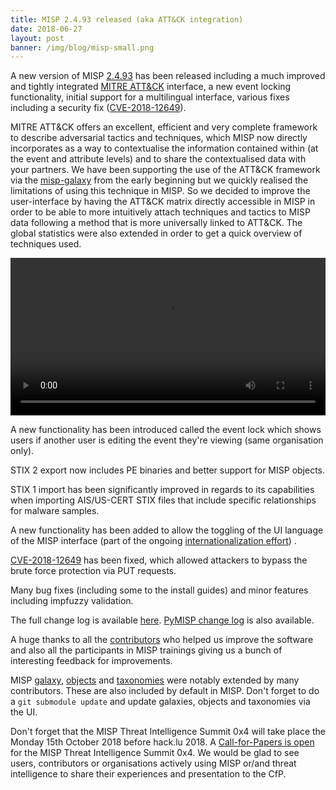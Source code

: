 ```yaml
---
title: MISP 2.4.93 released (aka ATT&CK integration)
date: 2018-06-27
layout: post
banner: /img/blog/misp-small.png
---
```


A new version of MISP [2.4.93](https://github.com/MISP/MISP/tree/v2.4.93) has been released including a much improved and tightly integrated [MITRE ATT&CK](https://attack.mitre.org) interface, a new event locking functionality, initial support for a multilingual interface, various fixes including a security fix ([CVE-2018-12649](https://cve.circl.lu/cve/CVE-2018-12649)).

MITRE ATT&CK offers an excellent, efficient and very complete framework to describe adversarial tactics and techniques, which MISP now directly incorporates as a way to contextualise the information contained within (at the event and attribute levels) and to share the contextualised data with your partners. We have been supporting the use of the ATT&CK framework via the [misp-galaxy](/galaxy.html) from the early beginning but we quickly realised the limitations of using this technique in MISP. So we decided to improve the user-interface by having the ATT&CK matrix directly accessible in MISP in order to be able to more intuitively attach techniques and tactics to MISP data following a method that is more universally linked to ATT&CK. The global statistics were also extended in order to get a quick overview of techniques used.

<div class="myvideo">
   <video  style="display:block; width:100%; height:auto;" autoplay controls loop="loop">
        <source src="{{ site.baseurl }}/img/video/attack.webm"  type="video/webm"  />
   </video>
</div>

A new functionality has been introduced called the event lock which shows users if another user is editing the event they're viewing (same organisation only).

STIX 2 export now includes PE binaries and better support for MISP objects.

STIX 1 import has been significantly improved in regards to its capabilities when importing AIS/US-CERT STIX files that include specific relationships for malware samples.

A new functionality has been added to allow the toggling of the UI language of the MISP interface (part of the ongoing [internationalization effort](https://github.com/MISP/misp-book/tree/master/translation)) .

[CVE-2018-12649](https://cve.circl.lu/cve/CVE-2018-12649) has been fixed, which allowed attackers to bypass the brute force protection via PUT requests.

Many bug fixes (including some to the install guides) and minor features including impfuzzy validation.

The full change log is available [here](https://www.misp.software/Changelog.txt). [PyMISP change log](https://www.misp.software/PyMISP-Changelog.txt) is also available.

A huge thanks to all the [contributors](/contributors) who helped us improve the software and also all the participants in MISP trainings giving us a bunch of interesting feedback for improvements.

MISP [galaxy](/galaxy.pdf), [objects](/objects.pdf) and [taxonomies](/taxonomies.pdf) were notably extended by many contributors. These are also included by default in MISP. Don't forget to do a `git submodule update` and update galaxies, objects and taxonomies via the UI.

Don't forget that the MISP Threat Intelligence Summit 0x4 will take place the Monday 15th October 2018 before hack.lu 2018. A [Call-for-Papers is open](https://cfp.hack.lu/misp0x4/) for the MISP Threat Intelligence Summit 0x4. We would be glad to see users, contributors or organisations actively using MISP or/and threat intelligence to share their experiences and presentation to the CfP.
